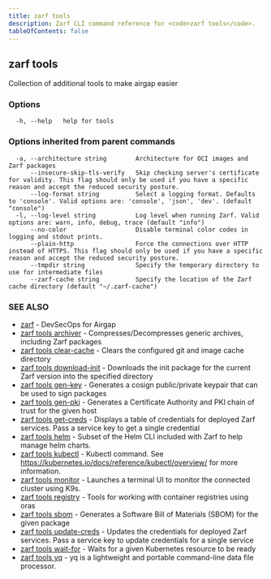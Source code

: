 ```yaml
---
title: zarf tools
description: Zarf CLI command reference for <code>zarf tools</code>.
tableOfContents: false
---
```


<!-- Page generated by Zarf; DO NOT EDIT -->

## zarf tools

Collection of additional tools to make airgap easier

### Options

```
  -h, --help   help for tools
```

### Options inherited from parent commands

```
  -a, --architecture string        Architecture for OCI images and Zarf packages
      --insecure-skip-tls-verify   Skip checking server's certificate for validity. This flag should only be used if you have a specific reason and accept the reduced security posture.
      --log-format string          Select a logging format. Defaults to 'console'. Valid options are: 'console', 'json', 'dev'. (default "console")
  -l, --log-level string           Log level when running Zarf. Valid options are: warn, info, debug, trace (default "info")
      --no-color                   Disable terminal color codes in logging and stdout prints.
      --plain-http                 Force the connections over HTTP instead of HTTPS. This flag should only be used if you have a specific reason and accept the reduced security posture.
      --tmpdir string              Specify the temporary directory to use for intermediate files
      --zarf-cache string          Specify the location of the Zarf cache directory (default "~/.zarf-cache")
```

### SEE ALSO

* [zarf](/commands/zarf/)	 - DevSecOps for Airgap
* [zarf tools archiver](/commands/zarf_tools_archiver/)	 - Compresses/Decompresses generic archives, including Zarf packages
* [zarf tools clear-cache](/commands/zarf_tools_clear-cache/)	 - Clears the configured git and image cache directory
* [zarf tools download-init](/commands/zarf_tools_download-init/)	 - Downloads the init package for the current Zarf version into the specified directory
* [zarf tools gen-key](/commands/zarf_tools_gen-key/)	 - Generates a cosign public/private keypair that can be used to sign packages
* [zarf tools gen-pki](/commands/zarf_tools_gen-pki/)	 - Generates a Certificate Authority and PKI chain of trust for the given host
* [zarf tools get-creds](/commands/zarf_tools_get-creds/)	 - Displays a table of credentials for deployed Zarf services. Pass a service key to get a single credential
* [zarf tools helm](/commands/zarf_tools_helm/)	 - Subset of the Helm CLI included with Zarf to help manage helm charts.
* [zarf tools kubectl](/commands/zarf_tools_kubectl/)	 - Kubectl command. See https://kubernetes.io/docs/reference/kubectl/overview/ for more information.
* [zarf tools monitor](/commands/zarf_tools_monitor/)	 - Launches a terminal UI to monitor the connected cluster using K9s.
* [zarf tools registry](/commands/zarf_tools_registry/)	 - Tools for working with container registries using oras
* [zarf tools sbom](/commands/zarf_tools_sbom/)	 - Generates a Software Bill of Materials (SBOM) for the given package
* [zarf tools update-creds](/commands/zarf_tools_update-creds/)	 - Updates the credentials for deployed Zarf services. Pass a service key to update credentials for a single service
* [zarf tools wait-for](/commands/zarf_tools_wait-for/)	 - Waits for a given Kubernetes resource to be ready
* [zarf tools yq](/commands/zarf_tools_yq/)	 - yq is a lightweight and portable command-line data file processor.

